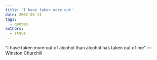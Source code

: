 ```yaml
---
title: 'I have taken more out'
date: 2002-05-11
tags:
  - quotes
authors:
  - steve
---
```


"I have taken more out of alcohol than alcohol has taken out of me"
— Winston Churchill
